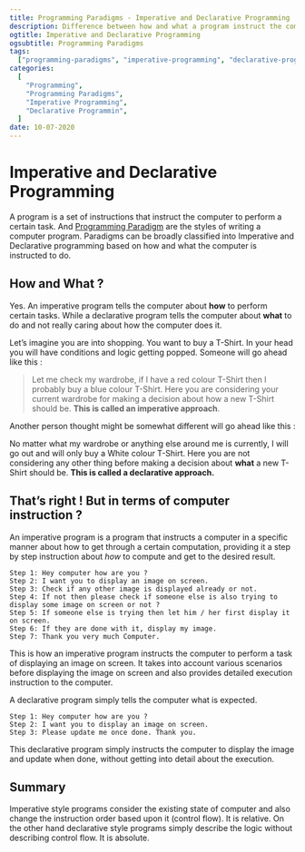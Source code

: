 ```yaml
---
title: Programming Paradigms - Imperative and Declarative Programming
description: Difference between how and what a program instruct the computer to perform a certain task.
ogtitle: Imperative and Declarative Programming
ogsubtitle: Programming Paradigms
tags:
  ["programming-paradigms", "imperative-programming", "declarative-programing"]
categories:
  [
    "Programming",
    "Programming Paradigms",
    "Imperative Programming",
    "Declarative Programmin",
  ]
date: 10-07-2020
---
```


# Imperative and Declarative Programming

A program is a set of instructions that instruct the computer to perform a certain task. And [Programming Paradigm](/blogs/programming-paradigms-what-are-programming-paradigms) are the styles of writing a computer program. Paradigms can be broadly classified into Imperative and Declarative programming based on how and what the computer is instructed to do.

## How and What ?

Yes. An imperative program tells the computer about **how** to perform certain tasks. While a declarative program tells the computer about **what** to do and not really caring about how the computer does it.

Let’s imagine you are into shopping. You want to buy a T-Shirt. In your head you will have conditions and logic getting popped. Someone will go ahead like this :

> Let me check my wardrobe, if I have a red colour T-Shirt then I probably buy a blue colour T-Shirt. Here you are considering your current wardrobe for making a decision about how a new T-Shirt should be. **This is called an imperative approach**.

Another person thought might be somewhat different will go ahead like this :

No matter what my wardrobe or anything else around me is currently, I will go out and will only buy a White colour T-Shirt. Here you are not considering any other thing before making a decision about **what** a new T-Shirt should be. **This is called a declarative approach.**

## That’s right ! But in terms of computer instruction ?

An imperative program is a program that instructs a computer in a specific manner about how to get through a certain computation, providing it a step by step instruction about _how_ to compute and get to the desired result.

```
Step 1: Hey computer how are you ?
Step 2: I want you to display an image on screen.
Step 3: Check if any other image is displayed already or not.
Step 4: If not then please check if someone else is also trying to display some image on screen or not ?
Step 5: If someone else is trying then let him / her first display it on screen.
Step 6: If they are done with it, display my image.
Step 7: Thank you very much Computer.
```

This is how an imperative program instructs the computer to perform a task of displaying an image on screen. It takes into account various scenarios before displaying the image on screen and also provides detailed execution instruction to the computer.

A declarative program simply tells the computer what is expected.

```
Step 1: Hey computer how are you ?
Step 2: I want you to display an image on screen.
Step 3: Please update me once done. Thank you.
```

This declarative program simply instructs the computer to display the image and update when done, without getting into detail about the execution.

## Summary

Imperative style programs consider the existing state of computer and also change the instruction order based upon it (control flow). It is relative. On the other hand declarative style programs simply describe the logic without describing control flow. It is absolute.
